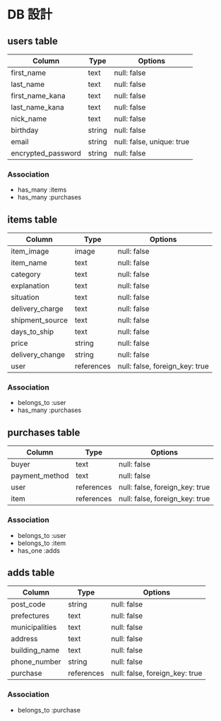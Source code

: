 # DB 設計

## users table

| Column             | Type   | Options                   |
|--------------------|--------|---------------------------|
| first_name         | text   | null: false               |
| last_name          | text   | null: false               |
| first_name_kana    | text   | null: false               |
| last_name_kana     | text   | null: false               |
| nick_name          | text   | null: false               |
| birthday           | string | null: false               |
| email              | string | null: false, unique: true |
| encrypted_password | string | null: false               |

### Association

* has_many :items
* has_many :purchases

## items table

| Column          | Type       | Options                        |
|-----------------|------------|--------------------------------|
| item_image      | image      | null: false                    |
| item_name       | text       | null: false                    |
| category        | text       | null: false                    |
| explanation     | text       | null: false                    |
| situation       | text       | null: false                    |
| delivery_charge | text       | null: false                    |
| shipment_source | text       | null: false                    |
| days_to_ship    | text       | null: false                    |
| price           | string     | null: false                    |
| delivery_change | string     | null: false                    |
| user            | references | null: false, foreign_key: true |

### Association

- belongs_to :user
- has_many :purchases

## purchases table

| Column        | Type       | Options                        |
|---------------|------------|--------------------------------|
| buyer         | text       | null: false                    |
| payment_method| text       | null: false                    |
| user          | references | null: false, foreign_key: true |
| item          | references | null: false, foreign_key: true |

### Association

- belongs_to :user
- belongs_to :item
- has_one    :adds

## adds table

| Column         | Type       | Options                        |
|----------------|------------|--------------------------------|
| post_code      | string     | null: false                    |
| prefectures    | text       | null: false                    |
| municipalities | text       | null: false                    |
| address        | text       | null: false                    |
| building_name  | text       | null: false                    |
| phone_number   | string     | null: false                    |
| purchase       | references | null: false, foreign_key: true |

### Association

- belongs_to :purchase
